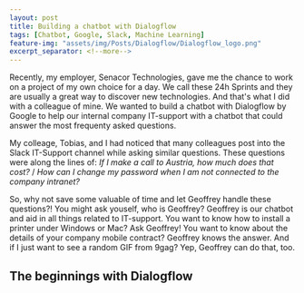 ```yaml
---
layout: post
title: Building a chatbot with Dialogflow
tags: [Chatbot, Google, Slack, Machine Learning]
feature-img: "assets/img/Posts/Dialogflow/Dialogflow_logo.png"
excerpt_separator: <!--more-->
---
```


Recently, my employer, Senacor Technologies, gave me the chance to work on a project of my own choice for a day. We call these 24h Sprints and they are usually a great way to discover new technologies. And that's what I did with a colleague of mine. We wanted to build a chatbot with Dialogflow by Google to help our internal company IT-support with a chatbot that could answer the most frequenty asked questions. 
<!--more-->
My colleage, Tobias, and I had noticed that many colleagues post into the Slack IT-Support channel while asking similar questions. These questions were along the lines of: *If I make a call to Austria, how much does that cost?* / *How can I change my password when I am not connected to the company intranet?*

So, why not save some valuable of time and let Geoffrey handle these questions?! You might ask youself, who is Geoffrey? Geoffrey is our chatbot and aid in all things related to IT-support. You want to know how to install a printer under Windows or Mac? Ask Geoffrey! You want to know about the details of your company mobile contract? Geoffrey knows the answer. And if I just want to see a random GIF from 9gag? Yep, Geoffrey can do that, too.

## The beginnings with Dialogflow

